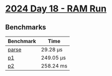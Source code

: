 # [2024 Day 18 - RAM Run](https://adventofcode.com/2024/day/18)

## Benchmarks

<!-- BEGIN benches -->
| Benchmark                 | Time       |
| ------------------------- | ---------- |
| [parse](./src/lib.rs#L31) | 29.28 µs  |
| [p1](./src/lib.rs#L45)    | 249.05 µs |
| [p2](./src/lib.rs#L77)    | 258.24 ms  |
<!-- END benches -->
<!-- BEGIN other_benches -->

<!-- END other_benches -->
